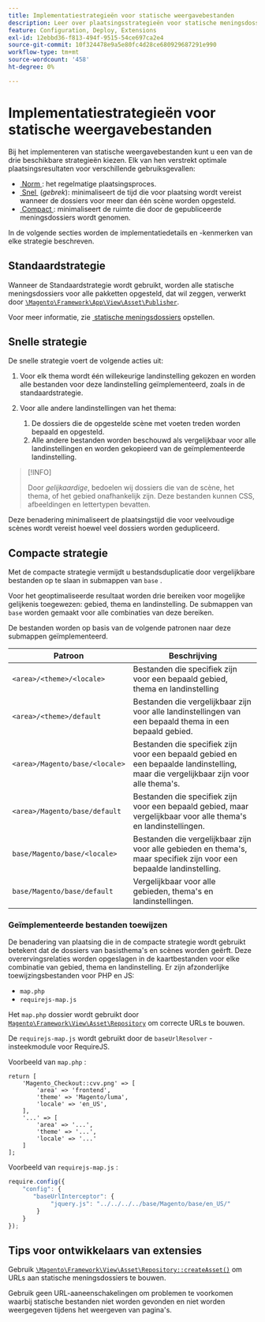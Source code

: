 ```yaml
---
title: Implementatiestrategieën voor statische weergavebestanden
description: Leer over plaatsingsstrategieën voor statische meningsdossiers in de toepassingen van Adobe Commerce. Ontdek optimale implementatiemethoden voor verschillende gebruiksgevallen.
feature: Configuration, Deploy, Extensions
exl-id: 12ebbd36-f813-494f-9515-54ce697ca2e4
source-git-commit: 10f324478e9a5e80fc4d28ce680929687291e990
workflow-type: tm+mt
source-wordcount: '458'
ht-degree: 0%

---
```


# Implementatiestrategieën voor statische weergavebestanden

Bij het implementeren van statische weergavebestanden kunt u een van de drie beschikbare strategieën kiezen. Elk van hen verstrekt optimale plaatsingsresultaten voor verschillende gebruiksgevallen:

- [&#x200B; Norm &#x200B;](#standard-strategy): het regelmatige plaatsingsproces.
- [&#x200B; Snel &#x200B;](#quick-strategy) (_gebrek_): minimaliseert de tijd die voor plaatsing wordt vereist wanneer de dossiers voor meer dan één scène worden opgesteld.
- [&#x200B; Compact &#x200B;](#compact-strategy): minimaliseert de ruimte die door de gepubliceerde meningsdossiers wordt genomen.

In de volgende secties worden de implementatiedetails en -kenmerken van elke strategie beschreven.

## Standaardstrategie

Wanneer de Standaardstrategie wordt gebruikt, worden alle statische meningsdossiers voor alle pakketten opgesteld, dat wil zeggen, verwerkt door [`\Magento\Framework\App\View\Asset\Publisher` &#x200B;](https://github.com/magento/magento2/blob/2.4/lib/internal/Magento/Framework/App/View/Asset/Publisher.php).

Voor meer informatie, zie [&#x200B; statische meningsdossiers &#x200B;](../cli/static-view-file-deployment.md) opstellen.

## Snelle strategie

De snelle strategie voert de volgende acties uit:

1. Voor elk thema wordt één willekeurige landinstelling gekozen en worden alle bestanden voor deze landinstelling geïmplementeerd, zoals in de standaardstrategie.
1. Voor alle andere landinstellingen van het thema:

   1. De dossiers die de opgestelde scène met voeten treden worden bepaald en opgesteld.
   1. Alle andere bestanden worden beschouwd als vergelijkbaar voor alle landinstellingen en worden gekopieerd van de geïmplementeerde landinstelling.

>[!INFO]
>
>Door _gelijkaardige_, bedoelen wij dossiers die van de scène, het thema, of het gebied onafhankelijk zijn. Deze bestanden kunnen CSS, afbeeldingen en lettertypen bevatten.

Deze benadering minimaliseert de plaatsingstijd die voor veelvoudige scènes wordt vereist hoewel veel dossiers worden gedupliceerd.

## Compacte strategie

Met de compacte strategie vermijdt u bestandsduplicatie door vergelijkbare bestanden op te slaan in submappen van `base` .

Voor het geoptimaliseerde resultaat worden drie bereiken voor mogelijke gelijkenis toegewezen: gebied, thema en landinstelling. De submappen van `base` worden gemaakt voor alle combinaties van deze bereiken.

De bestanden worden op basis van de volgende patronen naar deze submappen geïmplementeerd.

| Patroon | Beschrijving |
| ------- | ----------- |
| `<area>/<theme>/<locale>` | Bestanden die specifiek zijn voor een bepaald gebied, thema en landinstelling |
| `<area>/<theme>/default` | Bestanden die vergelijkbaar zijn voor alle landinstellingen van een bepaald thema in een bepaald gebied. |
| `<area>/Magento/base/<locale>` | Bestanden die specifiek zijn voor een bepaald gebied en een bepaalde landinstelling, maar die vergelijkbaar zijn voor alle thema&#39;s. |
| `<area>/Magento/base/default` | Bestanden die specifiek zijn voor een bepaald gebied, maar vergelijkbaar voor alle thema&#39;s en landinstellingen. |
| `base/Magento/base/<locale>` | Bestanden die vergelijkbaar zijn voor alle gebieden en thema&#39;s, maar specifiek zijn voor een bepaalde landinstelling. |
| `base/Magento/base/default` | Vergelijkbaar voor alle gebieden, thema&#39;s en landinstellingen. |

### Geïmplementeerde bestanden toewijzen

De benadering van plaatsing die in de compacte strategie wordt gebruikt betekent dat de dossiers van basisthema&#39;s en scènes worden geërft. Deze overervingsrelaties worden opgeslagen in de kaartbestanden voor elke combinatie van gebied, thema en landinstelling. Er zijn afzonderlijke toewijzingsbestanden voor PHP en JS:

- `map.php`
- `requirejs-map.js`

Het `map.php` dossier wordt gebruikt door [`Magento\Framework\View\Asset\Repository` &#x200B;](https://github.com/magento/magento2/blob/2.4/lib/internal/Magento/Framework/View/Asset/Repository.php) om correcte URLs te bouwen.

De `requirejs-map.js` wordt gebruikt door de `baseUrlResolver` -insteekmodule voor RequireJS.

Voorbeeld van `map.php` :

```php?start_inline=1
return [
    'Magento_Checkout::cvv.png' => [
        'area' => 'frontend',
        'theme' => 'Magento/luma',
        'locale' => 'en_US',
    ],
    '...' => [
        'area' => '...',
        'theme' => '...',
        'locale' => '...'
    ]
];
```

Voorbeeld van `requirejs-map.js` :

```js
require.config({
    "config": {
       "baseUrlInterceptor": {
            "jquery.js": "../../../../base/Magento/base/en_US/"
        }
    }
});
```

## Tips voor ontwikkelaars van extensies

Gebruik [`\Magento\Framework\View\Asset\Repository::createAsset()` &#x200B;](https://github.com/magento/magento2/blob/2.4/lib/internal/Magento/Framework/View/Asset/Repository.php#L211-L244) om URLs aan statische meningsdossiers te bouwen.

Gebruik geen URL-aaneenschakelingen om problemen te voorkomen waarbij statische bestanden niet worden gevonden en niet worden weergegeven tijdens het weergeven van pagina&#39;s.
